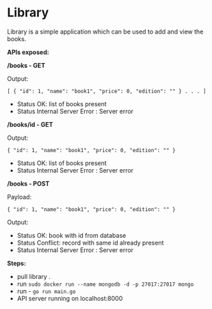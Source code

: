 # Library
Library is a simple application which can be used to add and view the books.

**APIs exposed:**

**/books - GET**

Output:

`[
    {
        "id": 1,
        "name": "book1",
        "price": 0,
        "edition": ""
    }
    .
    .
    .
]`

 - Status OK: list of books present
 - Status Internal Server Error : Server error
 
 **/books/id - GET**

Output:

`{
        "id": 1,
        "name": "book1",
        "price": 0,
        "edition": ""
    }
 `

 - Status OK: list of books present
 - Status Internal Server Error : Server error
 
**/books - POST**

Payload:

`{
        "id": 1,
        "name": "book1",
        "price": 0,
        "edition": ""
    }`
    
    
Output:

 - Status OK: book with id from database
 - Status Conflict: record with same id already present
- Status Internal Server Error : Server error

**Steps:**
 - pull library .
 - run `sudo docker run --name mongodb -d -p 27017:27017 mongo`
 - run - `go run main.go`
 - API server running on localhost:8000
 
